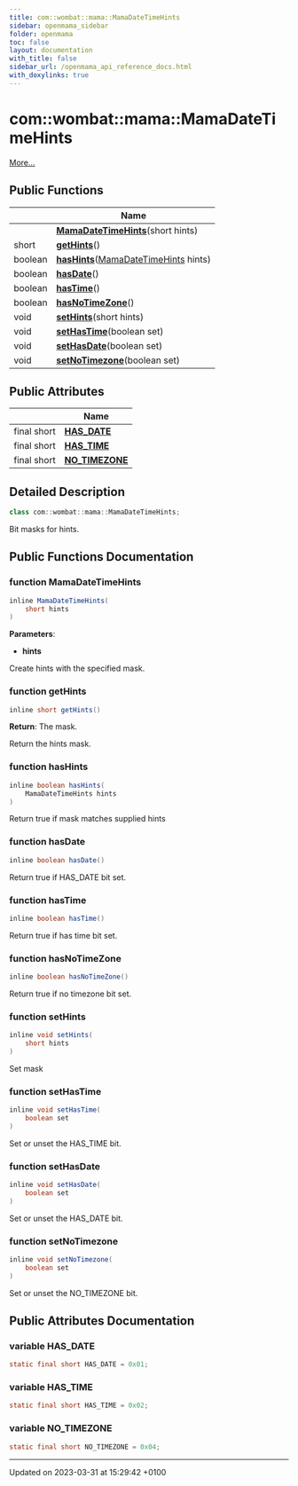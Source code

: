 ```yaml
---
title: com::wombat::mama::MamaDateTimeHints
sidebar: openmama_sidebar
folder: openmama
toc: false
layout: documentation
with_title: false
sidebar_url: /openmama_api_reference_docs.html
with_doxylinks: true
---
```


# com::wombat::mama::MamaDateTimeHints



 [More...](#detailed-description)

## Public Functions

|                | Name           |
| -------------- | -------------- |
| | **[MamaDateTimeHints](classcom_1_1wombat_1_1mama_1_1MamaDateTimeHints.html#function-mamadatetimehints)**(short hints) |
| short | **[getHints](classcom_1_1wombat_1_1mama_1_1MamaDateTimeHints.html#function-gethints)**() |
| boolean | **[hasHints](classcom_1_1wombat_1_1mama_1_1MamaDateTimeHints.html#function-hashints)**([MamaDateTimeHints](classcom_1_1wombat_1_1mama_1_1MamaDateTimeHints.html) hints) |
| boolean | **[hasDate](classcom_1_1wombat_1_1mama_1_1MamaDateTimeHints.html#function-hasdate)**() |
| boolean | **[hasTime](classcom_1_1wombat_1_1mama_1_1MamaDateTimeHints.html#function-hastime)**() |
| boolean | **[hasNoTimeZone](classcom_1_1wombat_1_1mama_1_1MamaDateTimeHints.html#function-hasnotimezone)**() |
| void | **[setHints](classcom_1_1wombat_1_1mama_1_1MamaDateTimeHints.html#function-sethints)**(short hints) |
| void | **[setHasTime](classcom_1_1wombat_1_1mama_1_1MamaDateTimeHints.html#function-sethastime)**(boolean set) |
| void | **[setHasDate](classcom_1_1wombat_1_1mama_1_1MamaDateTimeHints.html#function-sethasdate)**(boolean set) |
| void | **[setNoTimezone](classcom_1_1wombat_1_1mama_1_1MamaDateTimeHints.html#function-setnotimezone)**(boolean set) |

## Public Attributes

|                | Name           |
| -------------- | -------------- |
| final short | **[HAS_DATE](classcom_1_1wombat_1_1mama_1_1MamaDateTimeHints.html#variable-has-date)**  |
| final short | **[HAS_TIME](classcom_1_1wombat_1_1mama_1_1MamaDateTimeHints.html#variable-has-time)**  |
| final short | **[NO_TIMEZONE](classcom_1_1wombat_1_1mama_1_1MamaDateTimeHints.html#variable-no-timezone)**  |

## Detailed Description

```java
class com::wombat::mama::MamaDateTimeHints;
```


Bit masks for hints. 

## Public Functions Documentation

### function MamaDateTimeHints

```java
inline MamaDateTimeHints(
    short hints
)
```


**Parameters**: 

  * **hints** 


Create hints with the specified mask.


### function getHints

```java
inline short getHints()
```


**Return**: The mask. 

Return the hints mask. 


### function hasHints

```java
inline boolean hasHints(
    MamaDateTimeHints hints
)
```


Return true if mask matches supplied hints 


### function hasDate

```java
inline boolean hasDate()
```


Return true if HAS_DATE bit set. 


### function hasTime

```java
inline boolean hasTime()
```


Return true if has time bit set. 


### function hasNoTimeZone

```java
inline boolean hasNoTimeZone()
```


Return true if no timezone bit set. 


### function setHints

```java
inline void setHints(
    short hints
)
```


Set mask 


### function setHasTime

```java
inline void setHasTime(
    boolean set
)
```


Set or unset the HAS_TIME bit. 


### function setHasDate

```java
inline void setHasDate(
    boolean set
)
```


Set or unset the HAS_DATE bit. 


### function setNoTimezone

```java
inline void setNoTimezone(
    boolean set
)
```


Set or unset the NO_TIMEZONE bit. 


## Public Attributes Documentation

### variable HAS_DATE

```java
static final short HAS_DATE = 0x01;
```


### variable HAS_TIME

```java
static final short HAS_TIME = 0x02;
```


### variable NO_TIMEZONE

```java
static final short NO_TIMEZONE = 0x04;
```


-------------------------------

Updated on 2023-03-31 at 15:29:42 +0100